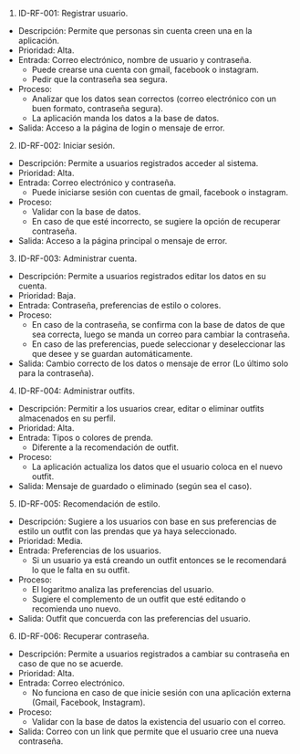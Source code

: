 1. ID-RF-001: Registrar usuario.

- Descripción: Permite que personas sin cuenta creen una en la aplicación.
- Prioridad: Alta.
- Entrada: Correo electrónico, nombre de usuario y contraseña.
  + Puede crearse una cuenta con gmail, facebook o instagram.
  + Pedir que la contraseña sea segura.
- Proceso:
  + Analizar que los datos sean correctos (correo electrónico con un buen formato, contraseña segura).
  + La aplicación manda los datos a la base de datos.
- Salida: Acceso a la página de login o mensaje de error.

2. ID-RF-002: Iniciar sesión.

- Descripción: Permite a usuarios registrados acceder al sistema.
- Prioridad: Alta.
- Entrada: Correo electrónico y contraseña.
  + Puede iniciarse sesión con cuentas de gmail, facebook o instagram.
- Proceso:
  + Validar con la base de datos.
  + En caso de que esté incorrecto, se sugiere la opción de recuperar contraseña.
- Salida: Acceso a la página principal o mensaje de error.

3. ID-RF-003: Administrar cuenta.

- Descripción: Permite a usuarios registrados editar los datos en su cuenta.
- Prioridad: Baja.
- Entrada: Contraseña, preferencias de estilo o colores.
- Proceso:
  + En caso de la contraseña, se confirma con la base de datos de que sea correcta, luego se manda un correo para cambiar la contraseña.
  + En caso de las preferencias, puede seleccionar y deseleccionar las que desee y se guardan automáticamente.
- Salida: Cambio correcto de los datos o mensaje de error (Lo último solo para la contraseña).

4. ID-RF-004: Administrar outfits.

- Descripción: Permitir a los usuarios crear, editar o eliminar outfits almacenados en su perfil.
- Prioridad: Alta.
- Entrada: Tipos o colores de prenda.  
  + Diferente a la recomendación de outfit.
- Proceso:  
  + La aplicación actualiza los datos que el usuario coloca en el nuevo outfit.
- Salida: Mensaje de guardado o eliminado (según sea el caso).

5. ID-RF-005: Recomendación de estilo.

- Descripción: Sugiere a los usuarios con base en sus preferencias de estilo un outfit con las prendas que ya haya seleccionado.
- Prioridad: Media.
- Entrada: Preferencias de los usuarios.
  + Si un usuario ya está creando un outfit entonces se le recomendará lo que le falta en su outfit.
- Proceso:
  + El logaritmo analiza las preferencias del usuario.
  + Sugiere el complemento de un outfit que esté editando o recomienda uno nuevo.
- Salida: Outfit que concuerda con las preferencias del usuario.

6. ID-RF-006: Recuperar contraseña.

- Descripción: Permite a usuarios registrados a cambiar su contraseña en caso de que no se acuerde.
- Prioridad: Alta.
- Entrada: Correo electrónico.
  + No funciona en caso de que inicie sesión con una aplicación externa (Gmail, Facebook, Instagram).
- Proceso:  
  + Validar con la base de datos la existencia del usuario con el correo.
- Salida: Correo con un link que permite que el usuario cree una nueva contraseña.
